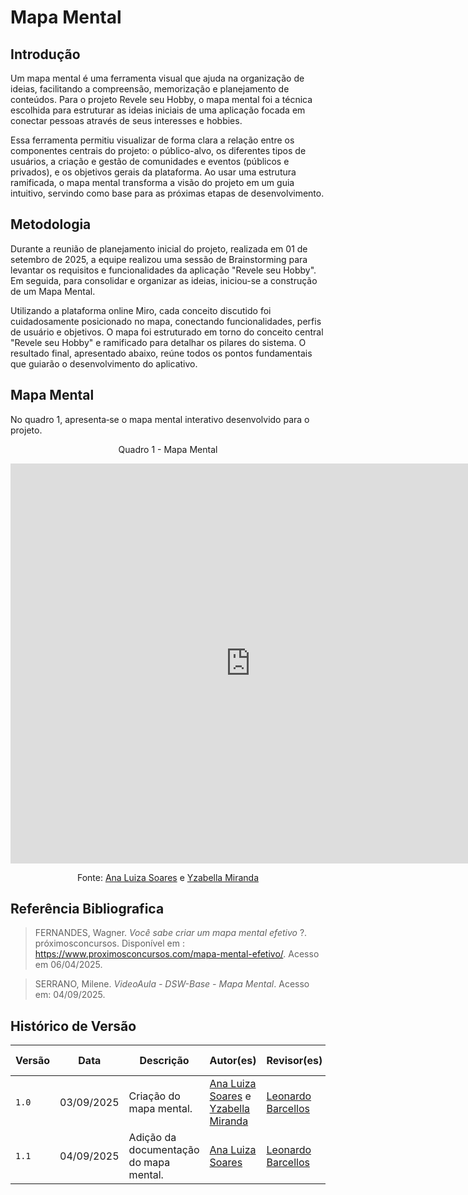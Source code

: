 # Mapa Mental 

## Introdução

Um mapa mental é uma ferramenta visual que ajuda na organização de ideias, facilitando a compreensão, memorização e planejamento de conteúdos. Para o projeto Revele seu Hobby, o mapa mental foi a técnica escolhida para estruturar as ideias iniciais de uma aplicação focada em conectar pessoas através de seus interesses e hobbies.

Essa ferramenta permitiu visualizar de forma clara a relação entre os componentes centrais do projeto: o público-alvo, os diferentes tipos de usuários, a criação e gestão de comunidades e eventos (públicos e privados), e os objetivos gerais da plataforma. Ao usar uma estrutura ramificada, o mapa mental transforma a visão do projeto em um guia intuitivo, servindo como base para as próximas etapas de desenvolvimento.

## Metodologia

Durante a reunião de planejamento inicial do projeto, realizada em 01 de setembro de 2025, a equipe realizou uma sessão de Brainstorming para levantar os requisitos e funcionalidades da aplicação "Revele seu Hobby". Em seguida, para consolidar e organizar as ideias, iniciou-se a construção de um Mapa Mental.

Utilizando a plataforma online Miro, cada conceito discutido foi cuidadosamente posicionado no mapa, conectando funcionalidades, perfis de usuário e objetivos. O mapa foi estruturado em torno do conceito central "Revele seu Hobby" e ramificado para detalhar os pilares do sistema. O resultado final, apresentado abaixo, reúne todos os pontos fundamentais que guiarão o desenvolvimento do aplicativo.

## Mapa Mental

No quadro 1, apresenta‑se o mapa mental interativo desenvolvido para o projeto.

<p align="center">Quadro 1 - Mapa Mental</p>

<iframe width="768" height="640" src="https://miro.com/app/live-embed/uXjVJM7gKwU=/?focusWidget=3458764639281048873&embedMode=view_only_without_ui&embedId=357607260255" frameborder="0" scrolling="no" allow="fullscreen; clipboard-read; clipboard-write" allowfullscreen></iframe>

<p align="center">Fonte: <a href="https://github.com/Ana-Luiza-SC">Ana Luiza Soares</a> e <a href="https://github.com/redjsun">Yzabella Miranda</a></p>


## Referência Bibliografica

>FERNANDES, Wagner. *Você sabe criar um mapa mental efetivo* ?. próximosconcursos. Disponível em : https://www.proximosconcursos.com/mapa-mental-efetivo/. Acesso em 06/04/2025.

>SERRANO, Milene. *VideoAula - DSW-Base - Mapa Mental*. Acesso em: 04/09/2025.

## Histórico de Versão


| Versão | Data       | Descrição                       | Autor(es)               | Revisor(es)          | Data de Revisão |
|--------|------------|---------------------------------|------------------------|----------------------|-----------------|
| `1.0`  | 03/09/2025 | Criação do mapa mental.           |   [Ana Luiza Soares](https://github.com/Ana-Luiza-SC) e [Yzabella Miranda](https://github.com/redjsun) | [Leonardo Barcellos](https://github.com/oyLeonardo)     |    03/09/2025   |
| `1.1`  | 04/09/2025 | Adição da documentação do mapa mental.           |   [Ana Luiza Soares](https://github.com/Ana-Luiza-SC) | [Leonardo Barcellos](https://github.com/oyLeonardo)     |    04/09/2025   |
